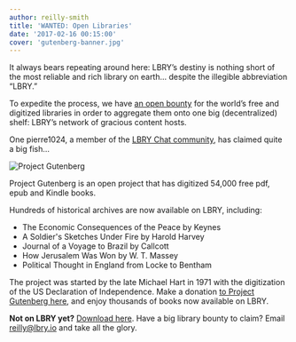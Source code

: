 ```yaml
---
author: reilly-smith
title: 'WANTED: Open Libraries'
date: '2017-02-16 00:15:00'
cover: 'gutenberg-banner.jpg'
---
```

It always bears repeating around here: LBRY’s destiny is nothing short of the most reliable and rich library on earth... despite the illegible abbreviation “LBRY.”

To expedite the process, we have [an open bounty](https://lbry.io/bounty/publish-open-content) for the world’s free and digitized libraries in order to aggregate them onto one big (decentralized) shelf: LBRY’s network of gracious content hosts.

One pierre1024, a member of the [LBRY Chat community](http://chat.lbry.io/), has claimed quite a big fish…

![Project Gutenberg](/img/news/gutenberg-inline.jpg)

Project Gutenberg is an open project that has digitized 54,000 free pdf, epub and Kindle books.

Hundreds of historical archives are now available on LBRY, including:

- The Economic Consequences of the Peace by Keynes
- A Soldier's Sketches Under Fire by Harold Harvey
- Journal of a Voyage to Brazil by Callcott
- How Jerusalem Was Won by W. T.  Massey
- Political Thought in England from Locke to Bentham

The project was started by the late Michael Hart in 1971 with the digitization of the US Declaration of Independence. Make a donation [to Project Gutenberg here](https://www.gutenberg.org/wiki/Gutenberg:Project_Gutenberg_Needs_Your_Donation), and enjoy thousands of books now available on LBRY.

**Not on LBRY yet?** [Download here](https://lbry.io/get). Have a big library bounty to claim? Email [reilly@lbry.io](mailto:reilly@lbry.io) and take all the glory.
